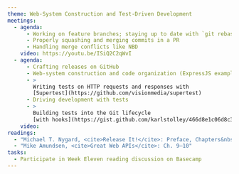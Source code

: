 ```yaml
---
theme: Web-System Construction and Test-Driven Development
meetings:
  - agenda:
      - Working on feature branches; staying up to date with `git rebase`
      - Properly squashing and merging commits in a PR
      - Handling merge conflicts like NBD
    video: https://youtu.be/ISiQ2C2qWvI
  - agenda:
      - Crafting releases on GitHub
      - Web-system construction and code organization (ExpressJS example)
      - >
        Writing tests on HTTP requests and responses with
        [Supertest](https://github.com/visionmedia/supertest)
      - Driving development with tests
      - >
        Building tests into the Git lifecycle
        [with hooks](https://gist.github.com/karlstolley/466d8e1c06d8c36ac9aea69aefa16625)
    video:
readings:
  - "Michael T. Nygard, <cite>Release It!</cite>: Preface, Chapters&nbsp;1–5"
  - "Mike Amundsen, <cite>Great Web APIs</cite>: Ch. 9–10"
tasks:
  - Participate in Week Eleven reading discussion on Basecamp
---
```

